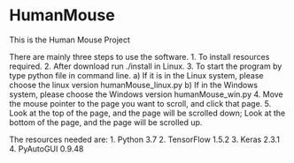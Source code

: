 # HumanMouse
This is the Human Mouse Project


There are mainly three steps to use the software.
    1. To install resources required.
    2. After download run ./install in Linux.
    3. To start the program by type python file in command line.
        a) If it is in the Linux system, please choose the linux version humanMouse_linux.py
        b) If in the Windows system, please choose the Windows version humanMouse_win.py
    4. Move the mouse pointer to the page you want to scroll, and click that page.
    5. Look at the top of the page, and the page will be scrolled down; Look at the bottom of the page, and the page will be scrolled up.


The resources needed are:
	1. Python 3.7
	2. TensorFlow 1.5.2
	3. Keras 2.3.1
	4. PyAutoGUI 0.9.48
